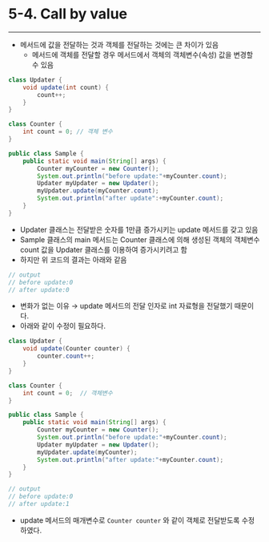 # 5-4. Call by value

---

- 메서드에 값을 전달하는 것과 객체를 전달하는 것에는 큰 차이가 있음
  - 메서드에 객체를 전달할 경우 메서드에서 객체의 객체변수(속성) 값을 변경할 수 있음

```java
class Updater {
    void update(int count) {
        count++;
    }
}

class Counter {
    int count = 0; // 객체 변수
}

public class Sample {
    public static void main(String[] args) {
        Counter myCounter = new Counter();
        System.out.println("before update:"+myCounter.count);
        Updater myUpdater = new Updater();
        myUpdater.update(myCounter.count);
        System.out.println("after update":+myCounter.count);
    }
}
```

- Updater 클래스는 전달받은 숫자를 1만큼 증가시키는 update 메서드를 갖고 있음
- Sample 클래스의 main 메서드는 Counter 클래스에 의해 생성된 객체의 객체변수 count 값을 Updater 클래스를 이용하여 증가시키려고 함
- 하지만 위 코드의 결과는 아래와 같음

```java
// output
// before update:0
// after update:0
```

- 변화가 없는 이유 → update 메서드의 전달 인자로 int 자료형을 전달했기 때문이다.
- 아래와 같이 수정이 필요하다.

```java
class Updater {
    void update(Counter counter) {
        counter.count++;
    }
}

class Counter {
    int count = 0;  // 객체변수
}

public class Sample {
    public static void main(String[] args) {
        Counter myCounter = new Counter();
        System.out.println("before update:"+myCounter.count);
        Updater myUpdater = new Updater();
        myUpdater.update(myCounter);
        System.out.println("after update:"+myCounter.count);
    }
}

// output
// before update:0
// after update:1
```

- update 메서드의 매개변수로 `Counter counter` 와 같이 객체로 전달받도록 수정하였다.
